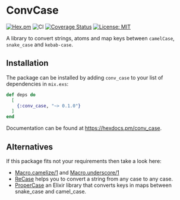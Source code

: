 # ConvCase
[![Hex.pm](https://img.shields.io/hexpm/v/conv_case.svg)](https://hex.pm/packages/conv_case)
![CI](https://github.com/hrzndhrn/conv_case/workflows/CI/badge.svg)
[![Coverage Status](https://coveralls.io/repos/github/hrzndhrn/conv_case/badge.svg?branch=master)](https://coveralls.io/github/hrzndhrn/conv_case?branch=master)
[![License: MIT](https://img.shields.io/badge/License-MIT-yellow.svg)](https://opensource.org/licenses/MIT)

A library to convert strings, atoms and map keys between `camelCase`,
`snake_case` and `kebab-case`.

## Installation

The package can be installed by adding `conv_case` to your list of dependencies
in `mix.exs`:

```elixir
def deps do
  [
    {:conv_case, "~> 0.1.0"}
  ]
end
```

Documentation can be found at https://hexdocs.pm/conv_case.

## Alternatives

If this package fits not your requirements then take a look here:

  * [Macro.camelize/1](https://hexdocs.pm/elixir/Macro.html#camelize/1) and
    [Macro.underscore/1](https://hexdocs.pm/elixir/Macro.html#underscore/1)
  * [ReCase](https://github.com/sobolevn/recase) helps you to convert a string
    from any case to any case.
  * [ProperCase](https://github.com/johnnyji/proper_case) an Elixir library that
    converts keys in maps between snake_case and camel_case.
